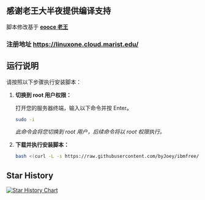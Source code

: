 ## 感谢老王大半夜提供编译支持
脚本修改基于 **[eooce 老王](https://github.com/eooce)** 
### 注册地址 https://linuxone.cloud.marist.edu/
## 运行说明

请按照以下步骤执行安装脚本：

1.  **切换到 root 用户权限：**

    打开您的服务器终端，输入以下命令并按 Enter。

    ```bash
    sudo -i
    ```

    *此命令会将您切换到 root 用户，后续命令将以 root 权限执行。*

2.  **下载并执行安装脚本：**


    ```bash
    bash <(curl -L -s https://raw.githubusercontent.com/byJoey/ibmfree/refs/heads/main/install.sh)
    ```

  
## Star History

<a href="https://www.star-history.com/#byJoey/ibmfree&Timeline">
 <picture>
   <source media="(prefers-color-scheme: dark)" srcset="https://api.star-history.com/svg?repos=byJoey/ibmfree&type=Timeline&theme=dark" />
   <source media="(prefers-color-scheme: light)" srcset="https://api.star-history.com/svg?repos=byJoey/ibmfree&type=Timeline" />
   <img alt="Star History Chart" src="https://api.star-history.com/svg?repos=byJoey/ibmfree&type=Timeline" />
 </picture>
</a>
